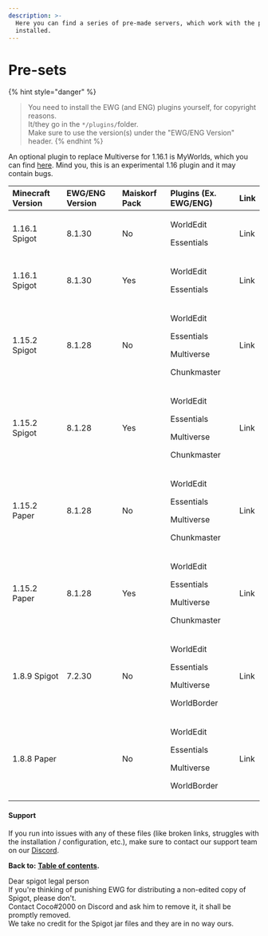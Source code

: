 ```yaml
---
description: >-
  Here you can find a series of pre-made servers, which work with the plugins
  installed.
---
```


# Pre-sets

{% hint style="danger" %}
> You need to install the EWG \(and ENG\) plugins yourself, for copyright reasons.  
> It/they go in the `*/plugins/`folder.  
> Make sure to use the version\(s\) under the "EWG/ENG Version" header.
{% endhint %}

An optional plugin to replace Multiverse for 1.16.1 is MyWorlds, which you can find [here](https://www.spigotmc.org/resources/myworlds.39594/). Mind you, this is an experimental 1.16 plugin and it may contain bugs.

<table>
  <thead>
    <tr>
      <th style="text-align:left">Minecraft Version</th>
      <th style="text-align:left">EWG/ENG Version</th>
      <th style="text-align:left">Maiskorf Pack</th>
      <th style="text-align:left">Plugins (Ex. EWG/ENG)</th>
      <th style="text-align:left">Link</th>
    </tr>
  </thead>
  <tbody>
    <tr>
      <td style="text-align:left">1.16.1 Spigot</td>
      <td style="text-align:left">8.1.30</td>
      <td style="text-align:left">No</td>
      <td style="text-align:left">
        <p>WorldEdit</p>
        <p>Essentials</p>
      </td>
      <td style="text-align:left">Link</td>
    </tr>
    <tr>
      <td style="text-align:left">1.16.1 Spigot</td>
      <td style="text-align:left">8.1.30</td>
      <td style="text-align:left">Yes</td>
      <td style="text-align:left">
        <p>WorldEdit</p>
        <p>Essentials</p>
      </td>
      <td style="text-align:left">Link</td>
    </tr>
    <tr>
      <td style="text-align:left">1.15.2 Spigot</td>
      <td style="text-align:left">8.1.28</td>
      <td style="text-align:left">No</td>
      <td style="text-align:left">
        <p>WorldEdit</p>
        <p>Essentials</p>
        <p>Multiverse</p>
        <p>Chunkmaster</p>
      </td>
      <td style="text-align:left">Link</td>
    </tr>
    <tr>
      <td style="text-align:left">1.15.2 Spigot</td>
      <td style="text-align:left">8.1.28</td>
      <td style="text-align:left">Yes</td>
      <td style="text-align:left">
        <p>WorldEdit</p>
        <p>Essentials</p>
        <p>Multiverse</p>
        <p>Chunkmaster</p>
      </td>
      <td style="text-align:left">Link</td>
    </tr>
    <tr>
      <td style="text-align:left">1.15.2 Paper</td>
      <td style="text-align:left">8.1.28</td>
      <td style="text-align:left">No</td>
      <td style="text-align:left">
        <p>WorldEdit</p>
        <p>Essentials</p>
        <p>Multiverse</p>
        <p>Chunkmaster</p>
      </td>
      <td style="text-align:left">Link</td>
    </tr>
    <tr>
      <td style="text-align:left">1.15.2 Paper</td>
      <td style="text-align:left">8.1.28</td>
      <td style="text-align:left">Yes</td>
      <td style="text-align:left">
        <p>WorldEdit</p>
        <p>Essentials</p>
        <p>Multiverse</p>
        <p>Chunkmaster</p>
      </td>
      <td style="text-align:left">Link</td>
    </tr>
    <tr>
      <td style="text-align:left">1.8.9 Spigot</td>
      <td style="text-align:left">7.2.30</td>
      <td style="text-align:left">No</td>
      <td style="text-align:left">
        <p>WorldEdit</p>
        <p>Essentials</p>
        <p>Multiverse</p>
        <p>WorldBorder</p>
      </td>
      <td style="text-align:left">Link</td>
    </tr>
    <tr>
      <td style="text-align:left">1.8.8 Paper</td>
      <td style="text-align:left"></td>
      <td style="text-align:left">No</td>
      <td style="text-align:left">
        <p>WorldEdit</p>
        <p>Essentials</p>
        <p>Multiverse</p>
        <p>WorldBorder</p>
      </td>
      <td style="text-align:left">Link</td>
    </tr>
  </tbody>
</table>

#### Support

If you run into issues with any of these files \(like broken links, struggles with the installation / configuration, etc.\), make sure to contact our support team on our [Discord](https://discord.gg/Jq3ecb3).

**Back to:** [**Table of contents**](https://docs.dynamic-bytes.com/table-of-contents)**.**  
  
Dear spigot legal person  
If you're thinking of punishing EWG for distributing a non-edited copy of Spigot, please don't.  
Contact Coco\#2000 on Discord and ask him to remove it, it shall be promptly removed.  
We take no credit for the Spigot jar files and they are in no way ours.

